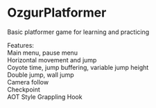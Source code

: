 # OzgurPlatformer
Basic platformer game for learning and practicing

Features:<br />
Main menu, pause menu<br />
Horizontal movement and jump<br />
Coyote time, jump buffering, variable jump height<br />
Double jump, wall jump<br />
Camera follow<br />
Checkpoint<br />
AOT Style Grappling Hook
